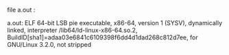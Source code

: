 file a.out :

a.out: ELF 64-bit LSB pie executable, x86-64, version 1 (SYSV), dynamically linked, interpreter /lib64/ld-linux-x86-64.so.2, BuildID[sha1]=adaa03e6841c6109398f6dd4d1dad268c812d7ee, for GNU/Linux 3.2.0, not stripped


